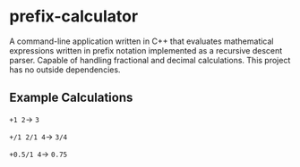 # prefix-calculator
A command-line application written in C++ that evaluates mathematical expressions written in prefix notation implemented as a recursive descent parser.
Capable of handling fractional and decimal calculations. 
This project has no outside dependencies.
## Example Calculations
`+1 2`-> `3`

`+/1 2/1 4`-> `3/4`

`+0.5/1 4`-> `0.75`

